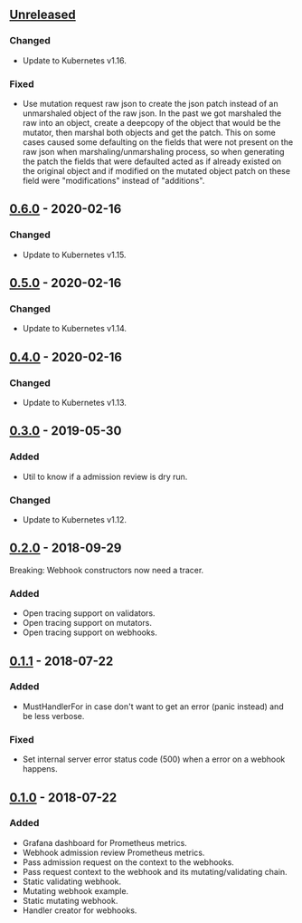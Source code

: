 
## [Unreleased]

### Changed
- Update to Kubernetes v1.16.

### Fixed
- Use mutation request raw json to create the json patch instead of an unmarshaled object of the raw json. In the
  past we got marshaled the raw into an object, create a deepcopy of the object that would be the mutator, then
  marshal both objects and get the patch.
  This on some cases caused some defaulting on the fields that were not present on the raw json when marshaling/unmarshaling
  process, so when generating the patch the fields that were defaulted acted as if already existed on the original object and
  if modified on the mutated object patch on these field were "modifications" instead of "additions".

## [0.6.0] - 2020-02-16
### Changed
- Update to Kubernetes v1.15.

## [0.5.0] - 2020-02-16
### Changed
- Update to Kubernetes v1.14.

## [0.4.0] - 2020-02-16
### Changed
- Update to Kubernetes v1.13.


## [0.3.0] - 2019-05-30
### Added
- Util to know if a admission review is dry run.

### Changed
- Update to Kubernetes v1.12.

## [0.2.0] - 2018-09-29

Breaking: Webhook constructors now need a tracer.

### Added
- Open tracing support on validators.
- Open tracing support on mutators.
- Open tracing support on webhooks.

## [0.1.1] - 2018-07-22
### Added
- MustHandlerFor in case don't want to get an error (panic instead) and be less verbose.

### Fixed
- Set internal server error status code (500) when a error on a webhook happens.

## [0.1.0] - 2018-07-22
### Added
- Grafana dashboard for Prometheus metrics.
- Webhook admission review Prometheus metrics.
- Pass admission request on the context to the webhooks.
- Pass request context to the webhook and its mutating/validating chain.
- Static validating webhook.
- Mutating webhook example.
- Static mutating webhook.
- Handler creator for webhooks.

[Unreleased]: https://github.com/slok/kubewebhook/compare/v0.6.0...HEAD
[0.6.0]: https://github.com/slok/kubewebhook/compare/v0.5.0...v0.6.0
[0.5.0]: https://github.com/slok/kubewebhook/compare/v0.4.0...v0.5.0
[0.4.0]: https://github.com/slok/kubewebhook/compare/v0.3.0...v0.4.0
[0.3.0]: https://github.com/slok/kubewebhook/compare/v0.2.0...v0.3.0
[0.2.0]: https://github.com/slok/kubewebhook/compare/v0.1.1...v0.2.0
[0.1.1]: https://github.com/slok/kubewebhook/compare/v0.1.0...v0.1.1
[0.1.0]: https://github.com/slok/kubewebhook/releases/tag/v0.1.0